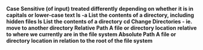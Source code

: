 **Case Sensitive	(of input) treated differently depending on whether it is in capitals or lower-case text
ls -a	List the contents of a directory, including hidden files
ls	List the contents of a directory
cd	Change Directories - ie. move to another directory
Relative Path	A file or directory location relative to where we currently are in the file system
Absolute Path	A file or directory location in relation to the root of the file system**
